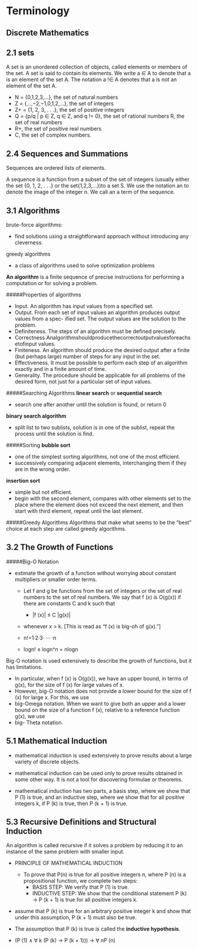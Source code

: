 Terminology
==

Discrete Mathematics
--

2.1 sets
--
A set is an unordered collection of objects, called elements or members of the set. A set is said to contain its elements. We write a ∈ A to denote that a is an element of the set A. The notation a !∈ A denotes that a is not an element of the set A.
- N = {0,1,2,3,...}, the set of natural numbers
- Z = {...,−2,−1,0,1,2,...}, the set of integers
- Z+ = {1, 2, 3, . . .}, the set of positive integers
- Q = {p/q | p ∈ Z, q ∈ Z, and q != 0}, the set of rational numbers R, the set of real numbers
- R+, the set of positive real numbers
- C, the set of complex numbers.

2.4 Sequences and Summations
--
Sequences are ordered lists of elements.

A sequence is a function from a subset of the set of integers (usually either the set {0, 1, 2, . . .} or the set{1,2,3,...})to a set S. We use the notation an to denote the image of the integer n. We call an a term of the sequence.

3.1 Algorithms
--
brute-force algorithms: 
- find solutions using a straightforward approach without introducing any cleverness.

greedy algorithms 
- a class of algorithms used to solve optimization problems

**An algorithm** is a finite sequence of precise instructions for performing a computation or for solving a problem.

#####Properties of algorithms
- Input. An algorithm has input values from a specified set.
- Output. From each set of input values an algorithm produces output values from a spec-
ified set. The output values are the solution to the problem.
- Definiteness. The steps of an algorithm must be defined precisely.
- Correctness.Analgorithmshouldproducethecorrectoutputvaluesforeachsetofinput
values.
- Finiteness. An algorithm should produce the desired output after a finite (but perhaps
large) number of steps for any input in the set.
- Effectiveness. It must be possible to perform each step of an algorithm exactly and in a
finite amount of time.
- Generality. The procedure should be applicable for all problems of the desired form, not
just for a particular set of input values.

#####Searching Algorithms
**linear search** or **sequential search**
- search one after another until the solution is found, or return 0

**binary search algorithm**
- split list to two sublists, solution is in one of the sublist, repeat the process until the solution is find.

#####Sorting
**bubble sort**
- one of the simplest sorting algorithms, not one of the most efficient.
- successively comparing adjacent elements, interchanging them if they are in the wrong order.

**insertion sort**
- simple but not efficient.
- begin with the second element, compares with other elements set to the place where the element does not exceed the next element, and then start with third element, repeat until the last element.

#####Greedy Algorithms
Algorithms that make what seems to be the “best” choice at each step are called greedy algorithms.

3.2 The Growth of Functions
--
#####Big-O Notation
- estimate the growth of a function without worrying about constant multipliers or smaller order terms.
    - Let f and g be functions from the set of integers or the set of real numbers to the set of real numbers. We say that f (x) is O(g(x)) if there are constants C and k such that
        - |f (x)| ≤ C |g(x)|
    - whenever x > k. [This is read as “f (x) is big-oh of g(x).”]

    - n!=1·2·3· ··· ·n

    - logn! ≤ logn^n = nlogn

Big-O notation is used extensively to describe the growth of functions, but it has limitations. 
- In particular, when f (x) is O(g(x)), we have an upper bound, in terms of g(x), for the size of f (x) for large values of x. 
- However, big-O notation does not provide a lower bound for the size of f (x) for large x. For this, we use 
- big-Omega notation. When we want to give both an upper and a lower bound on the size of a function f (x), relative to a reference function g(x), we use 
- big- Theta notation.

 
5.1 Mathematical Induction
--
- mathematical induction is used extensively to prove results about a large variety of discrete objects. 
- mathematical induction can be used only to prove results obtained in some other way. It is not a tool for discovering formulae or theorems.

- mathematical induction has two parts, a basis step, where we show that P (1) is true, and an inductive step, where we show that for all positive integers k, if P (k) is true, then P (k + 1) is true.



5.3 Recursive Definitions and Structural Induction
--

An algorithm is called recursive if it solves a problem by reducing it to an instance of the same problem with smaller input.

- PRINCIPLE OF MATHEMATICAL INDUCTION 
    - To prove that P(n) is true for all positive integers n, where P (n) is a propositional function, we complete two steps: 
        - BASIS STEP: We verify that P (1) is true.
        - INDUCTIVE STEP: We show that the conditional statement P (k) → P (k + 1) is true for all positive integers k.

- assume that P (k) is true for an arbitrary positive integer k and show that under this assumption, P (k + 1) must also be true. 
- The assumption that P (k) is true is called the **inductive hypothesis**.
- (P (1) ∧ ∀ k (P (k) → P (k + 1))) → ∀ nP (n)
